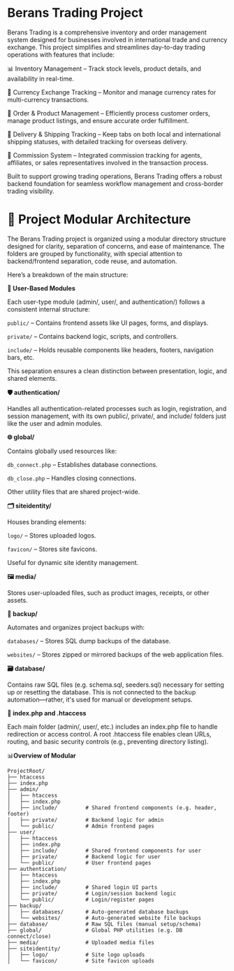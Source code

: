 # Berans Trading Project

Berans Trading is a comprehensive inventory and order management system designed for businesses involved in international trade and currency exchange. This project simplifies and streamlines day-to-day trading operations with features that include:

📊 Inventory Management – Track stock levels, product details, and availability in real-time.

💱 Currency Exchange Tracking – Monitor and manage currency rates for multi-currency transactions.

🛒 Order & Product Management – Efficiently process customer orders, manage product listings, and ensure accurate order fulfillment.

🚚 Delivery & Shipping Tracking – Keep tabs on both local and international shipping statuses, with detailed tracking for overseas delivery.

💼 Commission System – Integrated commission tracking for agents, affiliates, or sales representatives involved in the transaction process.

Built to support growing trading operations, Berans Trading offers a robust backend foundation for seamless workflow management and cross-border trading visibility.

# 📁 Project Modular Architecture

The Berans Trading project is organized using a modular directory structure designed for clarity, separation of concerns, and ease of maintenance. The folders are grouped by functionality, with special attention to backend/frontend separation, code reuse, and automation.

Here’s a breakdown of the main structure:

**🔐 User-Based Modules**

Each user-type module (admin/, user/, and authentication/) follows a consistent internal structure:

`public/` – Contains frontend assets like UI pages, forms, and displays.

`private/` – Contains backend logic, scripts, and controllers.

`include/` – Holds reusable components like headers, footers, navigation bars, etc.

This separation ensures a clean distinction between presentation, logic, and shared elements.

**🛡️ authentication/**

Handles all authentication-related processes such as login, registration, and session management, with its own public/, private/, and include/ folders just like the user and admin modules.

**🌐 global/**

Contains globally used resources like:

`db_connect.php` – Establishes database connections.

`db_close.php` – Handles closing connections.

Other utility files that are shared project-wide.

**🗂️ siteidentity/**

Houses branding elements:

`logo/` – Stores uploaded logos.

`favicon/` – Stores site favicons.

Useful for dynamic site identity management.

**🖼️ media/**

Stores user-uploaded files, such as product images, receipts, or other assets.

**💾 backup/**

Automates and organizes project backups with:

`databases/` – Stores SQL dump backups of the database.

`websites/` – Stores zipped or mirrored backups of the web application files.

**🗃️ database/**

Contains raw SQL files (e.g. schema.sql, seeders.sql) necessary for setting up or resetting the database. This is not connected to the backup automation—rather, it's used for manual or development setups.

**📄 index.php and .htaccess**

Each main folder (admin/, user/, etc.) includes an index.php file to handle redirection or access control.
A root .htaccess file enables clean URLs, routing, and basic security controls (e.g., preventing directory listing).

📊**Overview of Modular**

``` 
ProjectRoot/
├── htaccess
├── index.php
├── admin/
│   ├── htaccess
│   ├── index.php
│   ├── include/         # Shared frontend components (e.g. header, footer)
│   ├── private/         # Backend logic for admin
│   └── public/          # Admin frontend pages
├── user/
│   ├── htaccess
│   ├── index.php
│   ├── include/         # Shared frontend components for user
│   ├── private/         # Backend logic for user
│   └── public/          # User frontend pages
├── authentication/
│   ├── htaccess
│   ├── index.php
│   ├── include/         # Shared login UI parts
│   ├── private/         # Login/session backend logic
│   └── public/          # Login/register pages
├── backup/
│   ├── databases/       # Auto-generated database backups
│   └── websites/        # Auto-generated website file backups
├── database/            # Raw SQL files (manual setup/schema)
├── global/              # Global PHP utilities (e.g. DB connect/close)
├── media/               # Uploaded media files
├── siteidentity/
│   ├── logo/            # Site logo uploads
│   └── favicon/         # Site favicon uploads

```









